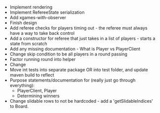 * Implement rendering
* Implement RefereeState serialization
* Add xgames-with-observer
* Finish design
* Add referee checks for players timing out - the referee must always have a way to take back control
* Add a constructor for referee that just takes in a list of players - starts a state from scratch
* Add any missing documentation - What is Player vs PlayerClient
* Change skip condition to be all players in a round passing
* Factor running round into helper
* Change 
* Move int tests into separate package OR into test folder, and update maven build to reflect
* Purpose statements/documentation for (really just go through everything):
  * PlayerClient, Player
  * Determining winners
* Change slidable rows to not be hardcoded - add a 'getSlidableIndices' to Board.